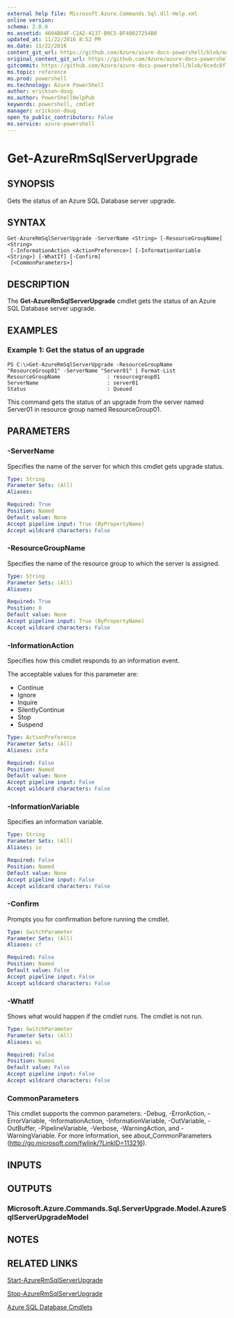 ```yaml
---
external help file: Microsoft.Azure.Commands.Sql.dll-Help.xml
online version: 
schema: 2.0.0
ms.assetid: 4604B84F-C2A2-4137-B9C5-BF40027254B0
updated_at: 11/22/2016 8:52 PM
ms.date: 11/22/2016
content_git_url: https://github.com/Azure/azure-docs-powershell/blob/master/azureps-cmdlets-docs/ResourceManager/AzureRM.Sql/v2.1.0/Get-AzureRmSqlServerUpgrade.md
original_content_git_url: https://github.com/Azure/azure-docs-powershell/blob/master/azureps-cmdlets-docs/ResourceManager/AzureRM.Sql/v2.1.0/Get-AzureRmSqlServerUpgrade.md
gitcommit: https://github.com/Azure/azure-docs-powershell/blob/0cedc8f73bc96cf5ac4c69144e17b3de601fd3cc/azureps-cmdlets-docs/ResourceManager/AzureRM.Sql/v2.1.0/Get-AzureRmSqlServerUpgrade.md
ms.topic: reference
ms.prod: powershell
ms.technology: Azure PowerShell
author: erickson-doug
ms.author: PowerShellHelpPub
keywords: powershell, cmdlet
manager: erickson-doug
open_to_public_contributors: False
ms.service: azure-powershell
---
```


# Get-AzureRmSqlServerUpgrade

## SYNOPSIS
Gets the status of an Azure SQL Database server upgrade.

## SYNTAX

```
Get-AzureRmSqlServerUpgrade -ServerName <String> [-ResourceGroupName] <String>
 [-InformationAction <ActionPreference>] [-InformationVariable <String>] [-WhatIf] [-Confirm]
 [<CommonParameters>]
```

## DESCRIPTION
The **Get-AzureRmSqlServerUpgrade** cmdlet gets the status of an Azure SQL Database server upgrade.

## EXAMPLES

### Example 1: Get the status of an upgrade
```
PS C:\>Get-AzureRmSqlServerUpgrade -ResourceGroupName "ResourceGroup01" -ServerName "Server01" | Format-List
ResourceGroupName               : resourcegroup01
ServerName                      : server01
Status                          : Queued
```

This command gets the status of an upgrade from the server named Server01 in resource group named ResourceGroup01.

## PARAMETERS

### -ServerName
Specifies the name of the server for which this cmdlet gets upgrade status.

```yaml
Type: String
Parameter Sets: (All)
Aliases: 

Required: True
Position: Named
Default value: None
Accept pipeline input: True (ByPropertyName)
Accept wildcard characters: False
```

### -ResourceGroupName
Specifies the name of the resource group to which the server is assigned.

```yaml
Type: String
Parameter Sets: (All)
Aliases: 

Required: True
Position: 0
Default value: None
Accept pipeline input: True (ByPropertyName)
Accept wildcard characters: False
```

### -InformationAction
Specifies how this cmdlet responds to an information event.

The acceptable values for this parameter are:

- Continue
- Ignore
- Inquire
- SilentlyContinue
- Stop
- Suspend

```yaml
Type: ActionPreference
Parameter Sets: (All)
Aliases: infa

Required: False
Position: Named
Default value: None
Accept pipeline input: False
Accept wildcard characters: False
```

### -InformationVariable
Specifies an information variable.

```yaml
Type: String
Parameter Sets: (All)
Aliases: iv

Required: False
Position: Named
Default value: None
Accept pipeline input: False
Accept wildcard characters: False
```

### -Confirm
Prompts you for confirmation before running the cmdlet.

```yaml
Type: SwitchParameter
Parameter Sets: (All)
Aliases: cf

Required: False
Position: Named
Default value: False
Accept pipeline input: False
Accept wildcard characters: False
```

### -WhatIf
Shows what would happen if the cmdlet runs.
The cmdlet is not run.

```yaml
Type: SwitchParameter
Parameter Sets: (All)
Aliases: wi

Required: False
Position: Named
Default value: False
Accept pipeline input: False
Accept wildcard characters: False
```

### CommonParameters
This cmdlet supports the common parameters: -Debug, -ErrorAction, -ErrorVariable, -InformationAction, -InformationVariable, -OutVariable, -OutBuffer, -PipelineVariable, -Verbose, -WarningAction, and -WarningVariable. For more information, see about_CommonParameters (http://go.microsoft.com/fwlink/?LinkID=113216).

## INPUTS

## OUTPUTS

### Microsoft.Azure.Commands.Sql.ServerUpgrade.Model.AzureSqlServerUpgradeModel

## NOTES

## RELATED LINKS

[Start-AzureRmSqlServerUpgrade](xref:ResourceManager/AzureRM.Sql/v2.1.0/Start-AzureRmSqlServerUpgrade.md)

[Stop-AzureRmSqlServerUpgrade](xref:ResourceManager/AzureRM.Sql/v2.1.0/Stop-AzureRmSqlServerUpgrade.md)

[Azure SQL Database Cmdlets](xref:ResourceManager/AzureRM.Sql/v2.1.0/AzureRM.Sql.md)


